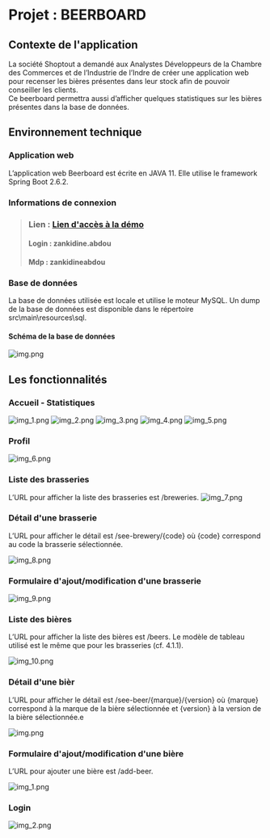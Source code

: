 # Projet : BEERBOARD

## Contexte de l'application

La société Shoptout a demandé aux Analystes Développeurs de la Chambre des Commerces 
et de l’Industrie de l’Indre de créer une application web pour recenser les bières 
présentes dans leur stock afin de pouvoir conseiller les clients.    
Ce beerboard permettra aussi d’afficher quelques statistiques sur les bières présentes 
dans la base de données.

## Environnement technique

### Application web
L’application web Beerboard est écrite en JAVA 11. Elle utilise le framework Spring Boot 2.6.2.

### Informations de connexion
> ### Lien : [Lien d'accès à la démo](http://94.247.183.122:8080/)
> #### Login : zankidine.abdou
> #### Mdp : zankidineabdou

### Base de données
La base de données utilisée est locale et utilise le moteur MySQL. Un dump de la base de données
est disponible dans le répertoire src\main\resources\sql.

#### Schéma de la base de données

![img.png](documentation/Bd/img.png)

## Les fonctionnalités
### Accueil - Statistiques

![img_1.png](documentation/Maquette/img_1.png) 
![img_2.png](documentation/Maquette/img_2.png)
![img_3.png](documentation/Maquette/img_3.png)
![img_4.png](documentation/Maquette/img_4.png)
![img_5.png](documentation/Maquette/img_5.png)

### Profil
![img_6.png](documentation/Maquette/img_6.png)

### Liste des brasseries
L’URL pour afficher la liste des brasseries est /breweries.
![img_7.png](documentation/Maquette/img_7.png)

### Détail d'une brasserie
L’URL pour afficher le détail est /see-brewery/{code} où {code} correspond au code 
la brasserie sélectionnée.

![img_8.png](documentation/Maquette/img_8.png)

### Formulaire d'ajout/modification d'une brasserie
![img_9.png](documentation/Maquette/img_9.png)

### Liste des bières
L’URL pour afficher la liste des bières est /beers. Le modèle de tableau utilisé 
est le même que pour les brasseries (cf. 4.1.1).

![img_10.png](documentation/Maquette/img_10.png)

### Détail d'une bièr
L’URL pour afficher le détail est /see-beer/{marque}/{version} où {marque} correspond à la marque de la bière sélectionnée et 
{version} à la version de la bière sélectionnée.e

![img.png](documentation/Maquette/img.png)

### Formulaire d'ajout/modification d'une bière
L’URL pour ajouter une bière est /add-beer.

![img_1.png](documentation/Maquette/img_1.png)

### Login

![img_2.png](documentation/Maquette/img_2.png)